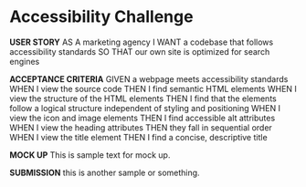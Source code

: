 # Accessibility Challenge

**USER STORY**
AS A marketing agency
I WANT a codebase that follows accessibility standards
SO THAT our own site is optimized for search engines

**ACCEPTANCE CRITERIA** 
GIVEN a webpage meets accessibility standards
WHEN I view the source code
THEN I find semantic HTML elements
WHEN I view the structure of the HTML elements
THEN I find that the elements follow a logical structure independent of styling and positioning
WHEN I view the icon and image elements
THEN I find accessible alt attributes
WHEN I view the heading attributes
THEN they fall in sequential order
WHEN I view the title element
THEN I find a concise, descriptive title

**MOCK UP**
This is sample text for mock up.

**SUBMISSION**
this is another sample or something.  